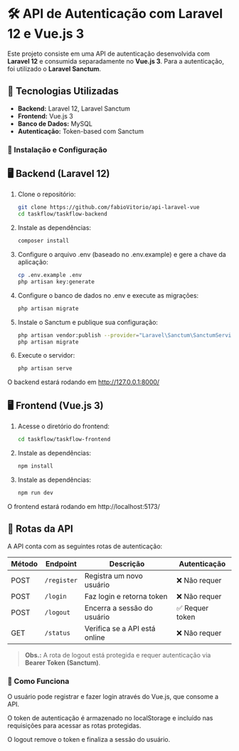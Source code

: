 # 🛠️ API de Autenticação com Laravel 12 e Vue.js 3  

Este projeto consiste em uma API de autenticação desenvolvida com **Laravel 12** e consumida separadamente no **Vue.js 3**. Para a autenticação, foi utilizado o **Laravel Sanctum**.  

## 🚀 Tecnologias Utilizadas  

- **Backend:** Laravel 12, Laravel Sanctum  
- **Frontend:** Vue.js 3  
- **Banco de Dados:** MySQL
- **Autenticação:** Token-based com Sanctum  

### 📌 Instalação e Configuração  

## 🖥️ Backend (Laravel 12)  

1. Clone o repositório:  
   ```bash
   git clone https://github.com/fabioVitorio/api-laravel-vue
   cd taskflow/taskflow-backend
   ```
   
2. Instale as dependências:  
   ```bash
   composer install
   ```

3. Configure o arquivo .env (baseado no .env.example) e gere a chave da aplicação:  
   ```bash
   cp .env.example .env
   php artisan key:generate
   ```

4. Configure o banco de dados no .env e execute as migrações:  
   ```bash
   php artisan migrate
   ```

5. Instale o Sanctum e publique sua configuração:  
   ```bash
   php artisan vendor:publish --provider="Laravel\Sanctum\SanctumServiceProvider"
   php artisan migrate
   ```

6. Execute o servidor:  
   ```bash
   php artisan serve
   ```

O backend estará rodando em http://127.0.0.1:8000/

## 🖥️ Frontend (Vue.js 3)  

1. Acesse o diretório do frontend:  
   ```bash
   cd taskflow/taskflow-frontend
   ```

2. Instale as dependências:  
   ```bash
   npm install
   ```

3. Instale as dependências:  
   ```bash
   npm run dev
   ```

O frontend estará rodando em http://localhost:5173/

## 🔗 Rotas da API  

A API conta com as seguintes rotas de autenticação:  

| Método | Endpoint   | Descrição                 | Autenticação |
|--------|-----------|---------------------------|--------------|
| POST   | `/register` | Registra um novo usuário | ❌ Não requer |
| POST   | `/login`    | Faz login e retorna token | ❌ Não requer |
| POST   | `/logout`   | Encerra a sessão do usuário | ✅ Requer token |
| GET   | `/status`    | Verifica se a API está online | ❌ Não requer |


> **Obs.:** A rota de logout está protegida e requer autenticação via **Bearer Token (Sanctum)**.  

### 📌 Como Funciona 
O usuário pode registrar e fazer login através do Vue.js, que consome a API.

O token de autenticação é armazenado no localStorage e incluído nas requisições para acessar as rotas protegidas.

O logout remove o token e finaliza a sessão do usuário.
 
